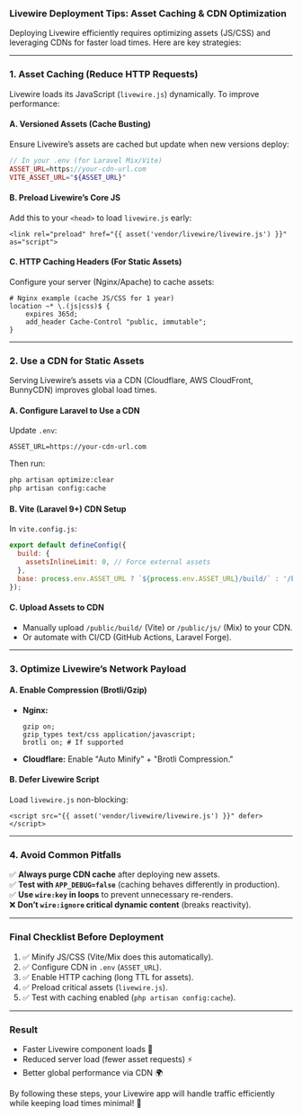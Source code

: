 ### **Livewire Deployment Tips: Asset Caching & CDN Optimization**  

Deploying Livewire efficiently requires optimizing assets (JS/CSS) and leveraging CDNs for faster load times. Here are key strategies:

---

### **1. Asset Caching (Reduce HTTP Requests)**
Livewire loads its JavaScript (`livewire.js`) dynamically. To improve performance:  

#### **A. Versioned Assets (Cache Busting)**
Ensure Livewire’s assets are cached but update when new versions deploy:
```php
// In your .env (for Laravel Mix/Vite)
ASSET_URL=https://your-cdn-url.com
VITE_ASSET_URL="${ASSET_URL}"
```

#### **B. Preload Livewire’s Core JS**
Add this to your `<head>` to load `livewire.js` early:
```blade
<link rel="preload" href="{{ asset('vendor/livewire/livewire.js') }}" as="script">
```

#### **C. HTTP Caching Headers (For Static Assets)**
Configure your server (Nginx/Apache) to cache assets:
```nginx
# Nginx example (cache JS/CSS for 1 year)
location ~* \.(js|css)$ {
    expires 365d;
    add_header Cache-Control "public, immutable";
}
```

---

### **2. Use a CDN for Static Assets**
Serving Livewire’s assets via a CDN (Cloudflare, AWS CloudFront, BunnyCDN) improves global load times.

#### **A. Configure Laravel to Use a CDN**
Update `.env`:
```env
ASSET_URL=https://your-cdn-url.com
```
Then run:
```bash
php artisan optimize:clear
php artisan config:cache
```

#### **B. Vite (Laravel 9+) CDN Setup**
In `vite.config.js`:
```js
export default defineConfig({
  build: {
    assetsInlineLimit: 0, // Force external assets
  },
  base: process.env.ASSET_URL ? `${process.env.ASSET_URL}/build/` : '/build/',
});
```

#### **C. Upload Assets to CDN**
- Manually upload `/public/build/` (Vite) or `/public/js/` (Mix) to your CDN.
- Or automate with CI/CD (GitHub Actions, Laravel Forge).

---

### **3. Optimize Livewire’s Network Payload**
#### **A. Enable Compression (Brotli/Gzip)**
- **Nginx:**
  ```nginx
  gzip on;
  gzip_types text/css application/javascript;
  brotli on; # If supported
  ```
- **Cloudflare:** Enable "Auto Minify" + "Brotli Compression."

#### **B. Defer Livewire Script**
Load `livewire.js` non-blocking:
```blade
<script src="{{ asset('vendor/livewire/livewire.js') }}" defer></script>
```

---

### **4. Avoid Common Pitfalls**
✅ **Always purge CDN cache** after deploying new assets.  
✅ **Test with `APP_DEBUG=false`** (caching behaves differently in production).  
✅ **Use `wire:key` in loops** to prevent unnecessary re-renders.  
❌ **Don’t `wire:ignore` critical dynamic content** (breaks reactivity).  

---

### **Final Checklist Before Deployment**
1. ✅ Minify JS/CSS (Vite/Mix does this automatically).  
2. ✅ Configure CDN in `.env` (`ASSET_URL`).  
3. ✅ Enable HTTP caching (long TTL for assets).  
4. ✅ Preload critical assets (`livewire.js`).  
5. ✅ Test with caching enabled (`php artisan config:cache`).  

---

### **Result**
- Faster Livewire component loads 🚀  
- Reduced server load (fewer asset requests) ⚡  
- Better global performance via CDN 🌍  

By following these steps, your Livewire app will handle traffic efficiently while keeping load times minimal! 🎯